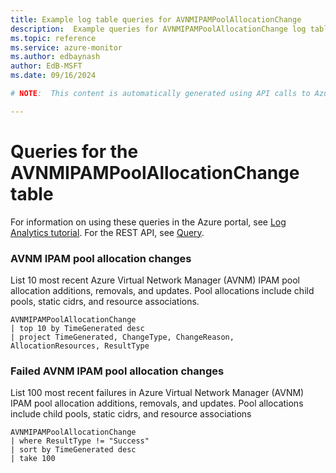 ```yaml
---
title: Example log table queries for AVNMIPAMPoolAllocationChange
description:  Example queries for AVNMIPAMPoolAllocationChange log table
ms.topic: reference
ms.service: azure-monitor
ms.author: edbaynash
author: EdB-MSFT
ms.date: 09/16/2024

# NOTE:  This content is automatically generated using API calls to Azure. Any edits made on these files will be overwritten in the next run of the script. 

---
```


# Queries for the AVNMIPAMPoolAllocationChange table

For information on using these queries in the Azure portal, see [Log Analytics tutorial](/azure/azure-monitor/logs/log-analytics-tutorial). For the REST API, see [Query](/rest/api/loganalytics/query).


### AVNM IPAM pool allocation changes  


List 10 most recent Azure Virtual Network Manager (AVNM) IPAM pool allocation additions, removals, and updates. Pool allocations include child pools, static cidrs, and resource associations.  

```query
AVNMIPAMPoolAllocationChange
| top 10 by TimeGenerated desc
| project TimeGenerated, ChangeType, ChangeReason, AllocationResources, ResultType
```



### Failed AVNM IPAM pool allocation changes  


List 100 most recent failures in Azure Virtual Network Manager (AVNM) IPAM pool allocation additions, removals, and updates. Pool allocations include child pools, static cidrs, and resource associations  

```query
AVNMIPAMPoolAllocationChange
| where ResultType != "Success"
| sort by TimeGenerated desc
| take 100
```


